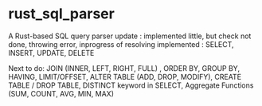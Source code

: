 # rust_sql_parser
A Rust-based SQL query parser 
update : implemented little, but check not done, throwing error, inprogress of resolving
implemented :
SELECT, INSERT, UPDATE, DELETE

Next to do:
JOIN (INNER, LEFT, RIGHT, FULL) ,  ORDER BY,  GROUP BY,  HAVING,  LIMIT/OFFSET,  ALTER TABLE (ADD, DROP, MODIFY),  CREATE TABLE / DROP TABLE,  DISTINCT keyword in SELECT,  Aggregate Functions (SUM, COUNT, AVG, MIN, MAX)

